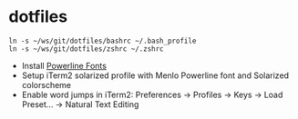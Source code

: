 dotfiles
========

```
ln -s ~/ws/git/dotfiles/bashrc ~/.bash_profile 
ln -s ~/ws/git/dotfiles/zshrc ~/.zshrc
```

- Install [Powerline Fonts](https://github.com/powerline/fonts)
- Setup iTerm2 solarized profile with Menlo Powerline font and Solarized colorscheme
- Enable word jumps in iTerm2: Preferences → Profiles → Keys → Load Preset... → Natural Text Editing

